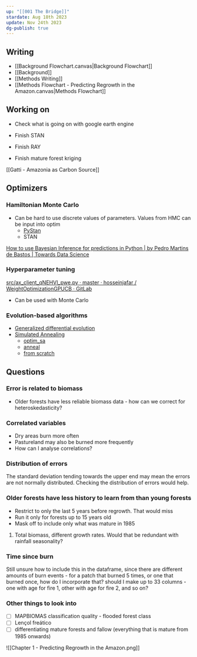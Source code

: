 ```yaml
---
up: "[[001 The Bridge]]"
stardate: Aug 18th 2023
update: Nov 24th 2023
dg-publish: true
---
```

## Writing
- [[Background Flowchart.canvas|Background Flowchart]]
- [[Background]]
- [[Methods Writing]]
- [[Methods Flowchart - Predicting Regrowth in the Amazon.canvas|Methods Flowchart]]

## Working on

- Check what is going on with google earth engine
- Finish STAN
- Finish RAY

- Finish mature forest kriging

[[Gatti - Amazonia as Carbon Source]]

## Optimizers
### Hamiltonian Monte Carlo

- Can be hard to use discrete values of parameters. Values from HMC can be input into optim
	- [PyStan](https://pystan.readthedocs.io/en/latest/)
	- STAN

[How to use Bayesian Inference for predictions in Python | by Pedro Martins de Bastos | Towards Data Science](https://towardsdatascience.com/how-to-use-bayesian-inference-for-predictions-in-python-4de5d0bc84f3)

### Hyperparameter tuning
 
 [src/ax_client_qNEHVI_pwe.py · master · hosseinjafar / WeightOptimizationGPUCB · GitLab](https://gitlab.com/hosseinjafar/weightoptimizationgpucb/-/blob/master/src/ax_client_qNEHVI_pwe.py?ref_type=heads)
- Can be used with Monte Carlo

### Evolution-based algorithms
- [Generalized differential evolution](https://ieeexplore.ieee.org/document/8167916)
- [Simulated Annealing](https://machinelearningmastery.com/simulated-annealing-from-scratch-in-python/)
	- [optim_sa](https://search.r-project.org/CRAN/refmans/optimization/html/optim_sa.html)
	- [anneal](https://search.r-project.org/CRAN/refmans/likelihood/html/anneal.html)
	- [from scratch](https://jmsallan.netlify.app/blog/coding-simulated-annealing-in-r/)


## Questions
### Error is related to biomass
- Older forests have less reliable biomass data - how can we correct for heteroskedasticity?

### Correlated variables
- Dry areas burn more often
- Pastureland may also be burned more frequently
- How can I analyse correlations?

### Distribution of errors
The standard deviation tending towards the upper end may mean the errors are not normally distributed. Checking the distribution of errors would help.

### Older forests have less history to learn from than young forests
- Restrict to only the last 5 years before regrowth. That would miss 
- Run it only for forests up to 15 years old
- Mask off to include only what was mature in 1985
1. Total biomass, different growth rates. Would that be redundant with rainfall seasonality?

### Time since burn
Still unsure how to include this in the dataframe, since there are different amounts of burn events - for a patch that burned 5 times, or one that burned once, how do I incorporate that? should I make up to 33 columns - one with age for fire 1, other with age for fire 2, and so on?

### Other things to look into
- [ ] MAPBIOMAS classification quality - flooded forest class
- [ ] Lençol freático
- [ ] differentiating mature forests and fallow (everything that is mature from 1985 onwards)

<!--⚠️Imgur upload failed, check dev console-->
![[Chapter 1 - Predicting Regrowth in the Amazon.png]]